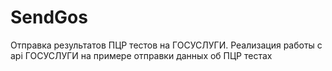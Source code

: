 # SendGos
Отправка результатов ПЦР тестов на ГОСУСЛУГИ.
Реализация работы с api ГОСУСЛУГИ на примере отправки данных об ПЦР тестах
